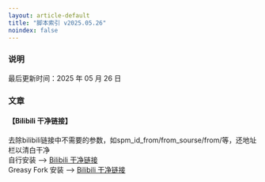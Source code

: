 ```yaml
---
layout: article-default
title: "脚本索引 v2025.05.26"
noindex: false
---
```


<article>
    <h3>说明</h3>
    最后更新时间：2025 年 05 月 26 日
    <h3>文章</h3>
    <h4>【Bilibili 干净链接】</h4>
    去除bilibili链接中不需要的参数，如spm_id_from/from_sourse/from/等，还地址栏以清白干净
    <br>自行安装 --> <a target="_blank" rel="noopener nofollow" href="https://ypingcn.com/script/greasyfork-393995-bilibili-lastest.txt">Bilibili 干净链接</a>
    <br>Greasy Fork 安装 --> <a target="_blank" rel="noopener nofollow" href="https://greasyfork.org/zh-CN/scripts/393995-bilibili-%E5%B9%B2%E5%87%80%E9%93%BE%E6%8E%A5">Bilibili 干净链接</a>
</article>
